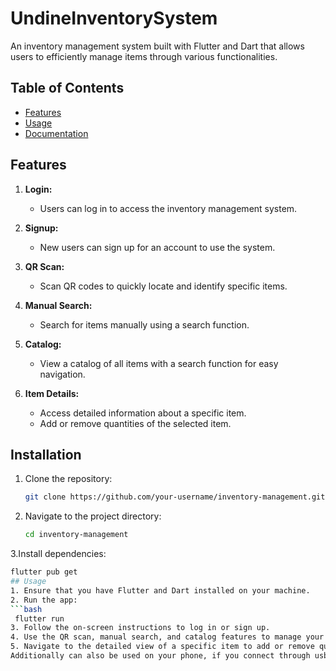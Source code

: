 # UndineInventorySystem

An inventory management system built with Flutter and Dart that allows users to efficiently manage items through various functionalities.

## Table of Contents

- [Features](#features)
- [Usage](#usage)
- [Documentation](#documentation)


## Features

1. **Login:**
   - Users can log in to access the inventory management system.

2. **Signup:**
   - New users can sign up for an account to use the system.

3. **QR Scan:**
   - Scan QR codes to quickly locate and identify specific items.

4. **Manual Search:**
   - Search for items manually using a search function.

5. **Catalog:**
   - View a catalog of all items with a search function for easy navigation.

6. **Item Details:**
   - Access detailed information about a specific item.
   - Add or remove quantities of the selected item.

## Installation

1. Clone the repository:

   ```bash
   git clone https://github.com/your-username/inventory-management.git

2. Navigate to the project directory:
   ```bash
   cd inventory-management

3.Install dependencies:
  ```bash
flutter pub get
## Usage
1. Ensure that you have Flutter and Dart installed on your machine.
2. Run the app:
```bash
   flutter run
3. Follow the on-screen instructions to log in or sign up.
4. Use the QR scan, manual search, and catalog features to manage your inventory.
5. Navigate to the detailed view of a specific item to add or remove quantities.
Additionally can also be used on your phone, if you connect through usb.

